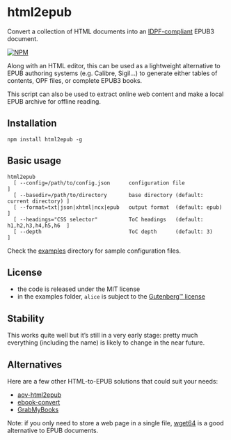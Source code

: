 html2epub
=========
Convert a collection of HTML documents into an [IDPF-compliant](http://validator.idpf.org/)
EPUB3 document.

[![NPM](https://nodei.co/npm/html2epub.png)](https://nodei.co/npm/html2epub/)

Along with an HTML editor, this can be used as a lightweight alternative to EPUB
authoring systems (e.g. Calibre, Sigil…) to generate either tables of contents,
OPF files, or complete EPUB3 books.

This script can also be used to extract online web content and make a local EPUB
archive for offline reading.

Installation
------------

```
npm install html2epub -g
```

Basic usage
-----------

```
html2epub
  [ --config=/path/to/config.json      configuration file                          ]
  [ --basedir=/path/to/directory       base directory (default: current directory) ]
  [ --format=txt|json|xhtml|ncx|epub   output format  (default: epub)              ]
  [ --headings="CSS selector"          ToC headings   (default: h1,h2,h3,h4,h5,h6  ]
  [ --depth                            ToC depth      (default: 3)                 ]
```

Check the [examples](https://github.com/fabi1cazenave/node-ebook/tree/master/examples)
 directory for sample configuration files.

License
-------

* the code is released under the MIT license
* in the examples folder, `alice` is subject to the [Gutenberg™ license](http://gutenberg.org/license)

Stability
---------

This works quite well but it’s still in a very early stage: pretty much
everything (including the name) is likely to change in the near future.

Alternatives
------------

Here are a few other HTML-to-EPUB solutions that could suit your needs:

* [aov-html2epub](https://github.com/angelortega/aov-html2epub)
* [ebook-convert](http://manual.calibre-ebook.com/cli/ebook-convert.html)
* [GrabMyBooks](https://addons.mozilla.org/en-US/firefox/addon/grabmybooks/)

Note: if you only need to store a web page in a single file,
[wget64](https://www.npmjs.org/package/wget64) is a good alternative to EPUB
documents.

